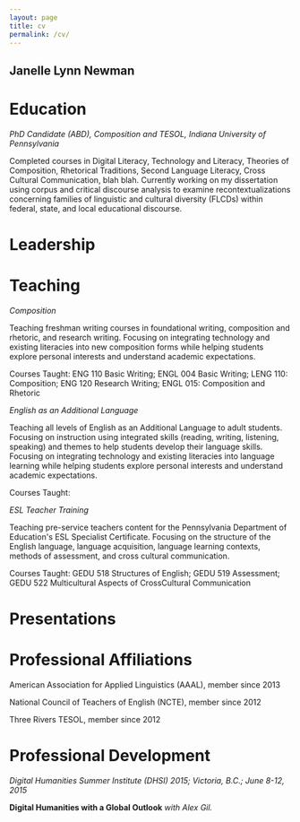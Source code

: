 ```yaml
---
layout: page
title: cv
permalink: /cv/
---
```


## **Janelle Lynn Newman**

# **Education**

*PhD Candidate (ABD), Composition and TESOL, Indiana University of Pennsylvania*

Completed courses in Digital Literacy, Technology and Literacy, Theories of Composition, Rhetorical Traditions, Second Language Literacy, Cross Cultural Communication, blah blah. Currently working on my dissertation using corpus and critical discourse analysis to examine recontextualizations concerning families of linguistic and cultural diversity (FLCDs) within federal, state, and local educational discourse.

# **Leadership**

# **Teaching**

*Composition*

Teaching freshman writing courses in foundational writing, composition and rhetoric, and research writing. Focusing on integrating technology and existing literacies into new composition forms while helping students explore personal interests and understand academic expectations. 

Courses Taught: ENG 110 Basic Writing; ENGL 004 Basic Writing; LENG 110: Composition; ENG 120 Research Writing; ENGL 015: Composition and Rhetoric

*English as an Additional Language*

Teaching all levels of English as an Additional Language to adult students. Focusing on instruction using integrated skills (reading, writing, listening, speaking) and themes to help students develop their language skills. Focusing on integrating technology and existing literacies into language learning while helping students explore personal interests and understand academic expectations.

Courses Taught:  

*ESL Teacher Training*

Teaching pre-service teachers content for the Pennsylvania Department of Education's ESL Specialist Certificate.  Focusing on the structure of the English language, language acquisition, language learning contexts, methods of assessment, and cross cultural communication.

Courses Taught: GEDU 518 Structures of English; GEDU 519 Assessment; GEDU 522 Multicultural Aspects of CrossCultural Communication

# **Presentations**  

# **Professional Affiliations**
American Association for Applied Linguistics (AAAL), member since 2013

National Council of Teachers of English (NCTE), member since 2012

Three Rivers TESOL, member since 2012

# **Professional Development**
*Digital Humanities Summer Institute (DHSI) 2015; Victoria, B.C.; June 8-12, 2015*

**Digital Humanities with a Global Outlook** *with Alex Gil.*  





